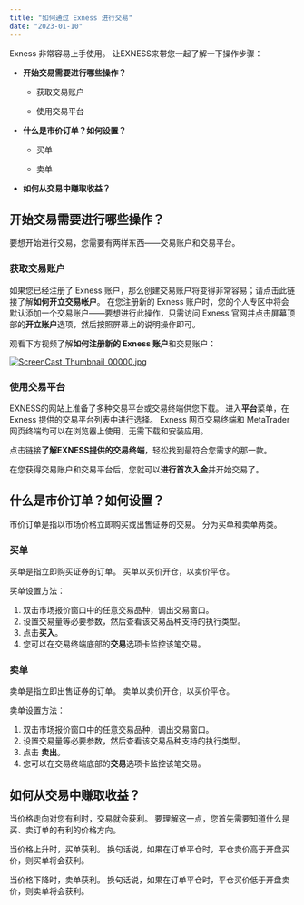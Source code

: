 ```yaml
---
title: "如何通过 Exness 进行交易"
date: "2023-01-10"
---
```


Exness 非常容易上手使用。 让EXNESS来带您一起了解一下操作步骤：

- **开始交易需要进行哪些操作？**

    - 获取交易账户

    - 使用交易平台

- **什么是市价订单？如何设置？**

    - 买单

    - 卖单

- **如何从交易中赚取收益？**

## **开始交易需要进行哪些操作？**

要想开始进行交易，您需要有两样东西——交易账户和交易平台。

### **获取交易账户**

如果您已经注册了 Exness 账户，那么创建交易账户将变得非常容易；请点击此链接了解**如何开立交易帐户**。 在您注册新的 Exness 账户时，您的个人专区中将会默认添加一个交易账户——要想进行此操作，只需访问 Exness 官网并点击屏幕顶部的**开立账户**选项，然后按照屏幕上的说明操作即可。

观看下方视频了解**如何注册新的 Exness 账户**和交易账户：

[![ScreenCast_Thumbnail_00000.jpg](https://testingcf.jsdelivr.net/gh/jarlin8/OSS@main/exhelp/ScreenCast_Thumbnail_00000.jpg)](https://haokan.baidu.com/v?vid=4161871976850577379&pd=pcshare)

### **使用交易平台**

EXNESS的网站上准备了多种交易平台或交易终端供您下载。 进入**平台**菜单，在 Exness 提供的交易平台列表中进行选择。 Exness 网页交易终端和 MetaTrader 网页终端均可以在浏览器上使用，无需下载和安装应用。

点击链接**了解EXNESS提供的交易终端**，轻松找到最符合您需求的那一款。

在您获得交易账户和交易平台后，您就可以**进行首次入金**并开始交易了。

## **什么是市价订单？如何设置？**

市价订单是指以市场价格立即购买或出售证券的交易。 分为买单和卖单两类。

### **买单**

买单是指立即购买证券的订单。 买单以买价开仓，以卖价平仓。

买单设置方法：

1. 双击市场报价窗口中的任意交易品种，调出交易窗口。
2. 设置交易量等必要参数，然后查看该交易品种支持的执行类型。
3. 点击**买入**。
4. 您可以在交易终端底部的**交易**选项卡监控该笔交易。

### **卖单**

卖单是指立即出售证券的订单。 卖单以卖价开仓，以买价平仓。

卖单设置方法：

1. 双击市场报价窗口中的任意交易品种，调出交易窗口。
2. 设置交易量等必要参数，然后查看该交易品种支持的执行类型。
3. 点击 **卖出**。
4. 您可以在交易终端底部的**交易**选项卡监控该笔交易。

## **如何从交易中赚取收益？**

当价格走向对您有利时，交易就会获利。 要理解这一点，您首先需要知道什么是买、卖订单的有利的价格方向。

当价格上升时，买单获利。 换句话说，如果在订单平仓时，平仓卖价高于开盘买价，则买单将会获利。

当价格下降时，卖单获利。 换句话说，如果在订单平仓时，平仓买价低于开盘卖价，则卖单将会获利。
